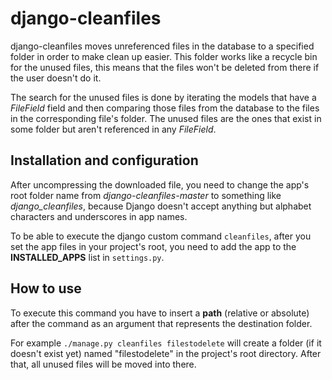 # django-cleanfiles

django-cleanfiles moves unreferenced files in the database to a specified folder in order to make clean up easier. This folder works like a recycle bin for the unused files, this means that the files won't be deleted from there if the user doesn't do it.

The search for the unused files is done by iterating the models that have a *FileField* field and then comparing those files from the database to the files in the corresponding file's folder. The unused files are the ones that exist in some folder but aren't referenced in any *FileField*.

## Installation and configuration

After uncompressing the downloaded file, you need to change the app's root folder name from *django-cleanfiles-master* to something like *django_cleanfiles*, because Django doesn't accept anything but alphabet characters and underscores in app names.

To be able to execute the django custom command `cleanfiles`, after you set the app files in your project's root, you need to add the app to the **INSTALLED_APPS** list in `settings.py`.

## How to use

To execute this command you have to insert a **path** (relative or absolute) after the command as an argument that represents the destination folder.

For example `./manage.py cleanfiles filestodelete` will create a folder (if it doesn't exist yet) named "filestodelete" in the project's root directory. After that, all unused files will be moved into there.
